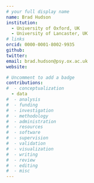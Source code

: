 ```yaml
---
# your full display name
name: Brad Hudson
institution:
  - University of Oxford, UK
  - University of Lancaster, UK
# links
orcid: 0000-0001-8002-9935
github:
twitter:
email: brad.hudson@psy.ox.ac.uk
website:

# Uncomment to add a badge
contributions:
#  - ​conceptualization
  - data
#  - analysis
#  - funding​
#  - ​investigation
#  - ​methodology
#  - administration​
#  - ​resources
#  - ​software
#  - ​supervision
#  - ​validation
#  - ​visualization
#  - writing
#  - review
#  - editing
#  - misc
---
```


